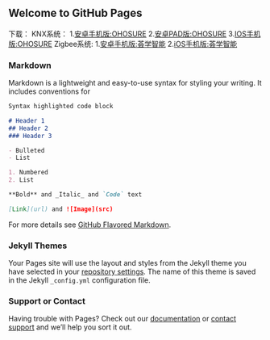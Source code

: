 ## Welcome to GitHub Pages

下载：
KNX系统：
1.[安卓手机版:OHOSURE](http://gateway-update.oss-cn-shanghai.aliyuncs.com/app-update/HuiXue_Phone_1.5.apk) 
2.[安卓PAD版:OHOSURE](https://guides.github.com/features/mastering-markdown/) 
3.[IOS手机版:OHOSURE](http://gateway-update.oss-cn-shanghai.aliyuncs.com/app-update/HuiXue_Phone_1.5.apk) 
Zigbee系统:
1.[安卓手机版:荟学智能](http://gateway-update.oss-cn-shanghai.aliyuncs.com/app-update/HuiXue_Phone_1.5.apk) 
2.[iOS手机版:荟学智能](http://gateway-update.oss-cn-shanghai.aliyuncs.com/app-update/HuiXue_Phone_1.5.apk) 


### Markdown

Markdown is a lightweight and easy-to-use syntax for styling your writing. It includes conventions for

```markdown
Syntax highlighted code block

# Header 1
## Header 2
### Header 3

- Bulleted
- List

1. Numbered
2. List

**Bold** and _Italic_ and `Code` text

[Link](url) and ![Image](src)
```

For more details see [GitHub Flavored Markdown](https://guides.github.com/features/mastering-markdown/).

### Jekyll Themes

Your Pages site will use the layout and styles from the Jekyll theme you have selected in your [repository settings](https://github.com/moviestyle/ohosure/settings). The name of this theme is saved in the Jekyll `_config.yml` configuration file.

### Support or Contact

Having trouble with Pages? Check out our [documentation](https://help.github.com/categories/github-pages-basics/) or [contact support](https://github.com/contact) and we’ll help you sort it out.
